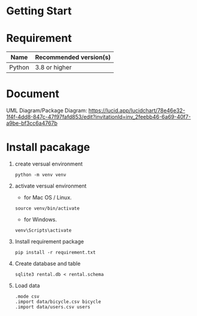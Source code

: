 # Getting Start
# Requirement
|Name  | Recommended version(s)|   
|------|-----------------------|
|Python | 3.8 or higher |

# Document
UML Diagram/Package Diagram: https://lucid.app/lucidchart/78e46e32-1f4f-4dd8-847c-47f97fafd853/edit?invitationId=inv_2feebb46-6a69-40f7-a9be-bf3cc6a4767b


# Install pacakage
1. create versual environment
    ```
    python -m venv venv
    ```
2. activate versual environment    
    - for Mac OS / Linux.   
    ```
    source venv/bin/activate
    ```
    - for Windows.   
    ```
    venv\Scripts\activate
    ```

3. Install requirement package
    ```
    pip install -r requirement.txt
    ```

4. Create database and table
    ```
    sqlite3 rental.db < rental.schema
    ```

5. Load data
    ```
    .mode csv
    .import data/bicycle.csv bicycle
    .import data/users.csv users
    ```